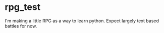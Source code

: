 # rpg_test
I'm making a little RPG as a way to learn python.
Expect largely text based battles for now. 
